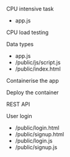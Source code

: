 CPU intensive task
- app.js

CPU load testing

Data types
- app.js
- /public/js/script.js
- /public/index.html

Containerise the app

Deploy the container

REST API

User login
- /public/login.html
- /public/signup.html
- /public/login.js
- /public/signup.js
